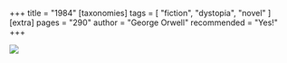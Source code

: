 +++
title = "1984"
[taxonomies]
tags = [ "fiction", "dystopia", "novel" ]
[extra]
pages = "290"
author = "George Orwell"
recommended = "Yes!"
+++

<a target="_blank"  href="https://www.amazon.de/gp/product/0141036141/ref=as_li_tl?ie=UTF8&camp=1638&creative=6742&creativeASIN=0141036141&linkCode=as2&tag=chemaclass-21&linkId=1d4352a1c916a00ba51f2e4ec23e2e5d"><img border="0" src="//ws-eu.amazon-adsystem.com/widgets/q?_encoding=UTF8&MarketPlace=DE&ASIN=0141036141&ServiceVersion=20070822&ID=AsinImage&WS=1&Format=_SL250_&tag=chemaclass-21" ></a>

<!-- more -->
